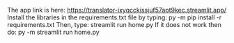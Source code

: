 The app link is here: https://translator-ixyqcckissjuf57apt9kec.streamlit.app/
Install the libraries in the requirements.txt file by typing:
py -m pip install -r requirements.txt
Then, type:
streamlit run home.py
If it does not work then do:
py -m streamlit run home.py

